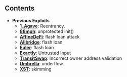 ## Contents

* **Previous Exploits**
  * [**1_Agave**](docs/1_Agave.md): Reentrancy.
  * [**88mph**](docs/88mph.md): unprotected init()
  * [**AffineDeFi**](docs/AffineDeFi.md): flash loan attack
  * [**Allbridge**](docs/Allbridge.md): flash loan 
  * [**Euler**](docs/euler.md): flash loan
  * [**Exactly**](docs/Exactly.md): Untrusted Input
  * [**TransitSwap**](docs/TransitSwap.md): Incorrect owner address validation
  * [**Umbrella**](docs/Umbrella.md): underflow
  * [**XST**](docs/XST_UNISWAP.md): skimming


